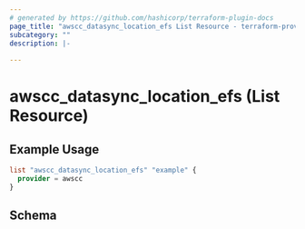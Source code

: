 ```yaml
---
# generated by https://github.com/hashicorp/terraform-plugin-docs
page_title: "awscc_datasync_location_efs List Resource - terraform-provider-awscc"
subcategory: ""
description: |-
  
---
```


# awscc_datasync_location_efs (List Resource)



## Example Usage

```terraform
list "awscc_datasync_location_efs" "example" {
  provider = awscc
}
```

<!-- schema generated by tfplugindocs -->
## Schema
